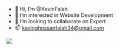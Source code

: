 - 👋 Hi, I’m @KevinFalah
- 👀 I’m interested in Website Development
- 💞️ I’m looking to collaborate on Expert 
- 📫 kevinghossanfalah34@gmail.com

<!---
KevinFalah/KevinFalah is a ✨ special ✨ repository because its `README.md` (this file) appears on your GitHub profile.
You can click the Preview link to take a look at your changes.
--->

<a href="https://github.com/kevinfalah/github-readme-stats">
  <img align="center" src="https://github-readme-stats.vercel.app/api?username=kevinfalah&github-readme-stats&show_icons=true&theme=tokyonight" />
</a>


